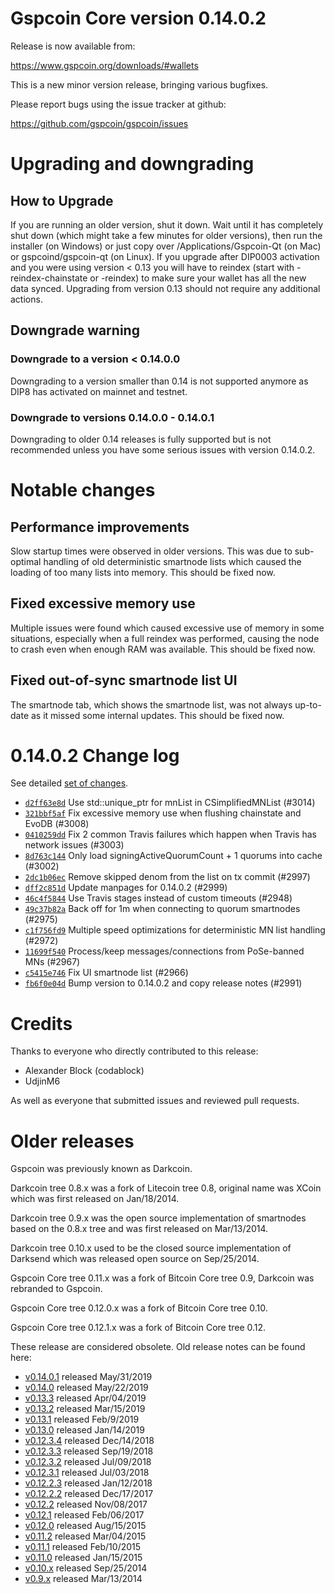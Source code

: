 Gspcoin Core version 0.14.0.2
==========================

Release is now available from:

  <https://www.gspcoin.org/downloads/#wallets>

This is a new minor version release, bringing various bugfixes.

Please report bugs using the issue tracker at github:

  <https://github.com/gspcoin/gspcoin/issues>


Upgrading and downgrading
=========================

How to Upgrade
--------------

If you are running an older version, shut it down. Wait until it has completely
shut down (which might take a few minutes for older versions), then run the
installer (on Windows) or just copy over /Applications/Gspcoin-Qt (on Mac) or
gspcoind/gspcoin-qt (on Linux). If you upgrade after DIP0003 activation and you were
using version < 0.13 you will have to reindex (start with -reindex-chainstate
or -reindex) to make sure your wallet has all the new data synced. Upgrading from
version 0.13 should not require any additional actions.

Downgrade warning
-----------------

### Downgrade to a version < 0.14.0.0

Downgrading to a version smaller than 0.14 is not supported anymore as DIP8 has
activated on mainnet and testnet.

### Downgrade to versions 0.14.0.0 - 0.14.0.1

Downgrading to older 0.14 releases is fully supported but is not
recommended unless you have some serious issues with version 0.14.0.2.

Notable changes
===============

Performance improvements
------------------------
Slow startup times were observed in older versions. This was due to sub-optimal handling of old
deterministic smartnode lists which caused the loading of too many lists into memory. This should be
fixed now.

Fixed excessive memory use
--------------------------
Multiple issues were found which caused excessive use of memory in some situations, especially when
a full reindex was performed, causing the node to crash even when enough RAM was available. This should
be fixed now.

Fixed out-of-sync smartnode list UI
------------------------------------
The smartnode tab, which shows the smartnode list, was not always up-to-date as it missed some internal
updates. This should be fixed now.

0.14.0.2 Change log
===================

See detailed [set of changes](https://github.com/gspcoin/gspcoin/compare/v0.14.0.1...gspcoin:v0.14.0.2).

- [`d2ff63e8d`](https://github.com/gspcoin/gspcoin/commit/d2ff63e8d) Use std::unique_ptr for mnList in CSimplifiedMNList (#3014)
- [`321bbf5af`](https://github.com/gspcoin/gspcoin/commit/321bbf5af) Fix excessive memory use when flushing chainstate and EvoDB (#3008)
- [`0410259dd`](https://github.com/gspcoin/gspcoin/commit/0410259dd) Fix 2 common Travis failures which happen when Travis has network issues (#3003)
- [`8d763c144`](https://github.com/gspcoin/gspcoin/commit/8d763c144) Only load signingActiveQuorumCount + 1 quorums into cache (#3002)
- [`2dc1b06ec`](https://github.com/gspcoin/gspcoin/commit/2dc1b06ec) Remove skipped denom from the list on tx commit (#2997)
- [`dff2c851d`](https://github.com/gspcoin/gspcoin/commit/dff2c851d) Update manpages for 0.14.0.2 (#2999)
- [`46c4f5844`](https://github.com/gspcoin/gspcoin/commit/46c4f5844) Use Travis stages instead of custom timeouts (#2948)
- [`49c37b82a`](https://github.com/gspcoin/gspcoin/commit/49c37b82a) Back off for 1m when connecting to quorum smartnodes (#2975)
- [`c1f756fd9`](https://github.com/gspcoin/gspcoin/commit/c1f756fd9) Multiple speed optimizations for deterministic MN list handling (#2972)
- [`11699f540`](https://github.com/gspcoin/gspcoin/commit/11699f540) Process/keep messages/connections from PoSe-banned MNs (#2967)
- [`c5415e746`](https://github.com/gspcoin/gspcoin/commit/c5415e746) Fix UI smartnode list (#2966)
- [`fb6f0e04d`](https://github.com/gspcoin/gspcoin/commit/fb6f0e04d) Bump version to 0.14.0.2 and copy release notes (#2991)

Credits
=======

Thanks to everyone who directly contributed to this release:

- Alexander Block (codablock)
- UdjinM6

As well as everyone that submitted issues and reviewed pull requests.

Older releases
==============

Gspcoin was previously known as Darkcoin.

Darkcoin tree 0.8.x was a fork of Litecoin tree 0.8, original name was XCoin
which was first released on Jan/18/2014.

Darkcoin tree 0.9.x was the open source implementation of smartnodes based on
the 0.8.x tree and was first released on Mar/13/2014.

Darkcoin tree 0.10.x used to be the closed source implementation of Darksend
which was released open source on Sep/25/2014.

Gspcoin Core tree 0.11.x was a fork of Bitcoin Core tree 0.9,
Darkcoin was rebranded to Gspcoin.

Gspcoin Core tree 0.12.0.x was a fork of Bitcoin Core tree 0.10.

Gspcoin Core tree 0.12.1.x was a fork of Bitcoin Core tree 0.12.

These release are considered obsolete. Old release notes can be found here:

- [v0.14.0.1](https://github.com/gspcoin/gspcoin/blob/master/doc/release-notes/gspcoin/release-notes-0.14.0.1.md) released May/31/2019
- [v0.14.0](https://github.com/gspcoin/gspcoin/blob/master/doc/release-notes/gspcoin/release-notes-0.14.0.md) released May/22/2019
- [v0.13.3](https://github.com/gspcoin/gspcoin/blob/master/doc/release-notes/gspcoin/release-notes-0.13.3.md) released Apr/04/2019
- [v0.13.2](https://github.com/gspcoin/gspcoin/blob/master/doc/release-notes/gspcoin/release-notes-0.13.2.md) released Mar/15/2019
- [v0.13.1](https://github.com/gspcoin/gspcoin/blob/master/doc/release-notes/gspcoin/release-notes-0.13.1.md) released Feb/9/2019
- [v0.13.0](https://github.com/gspcoin/gspcoin/blob/master/doc/release-notes/gspcoin/release-notes-0.13.0.md) released Jan/14/2019
- [v0.12.3.4](https://github.com/gspcoin/gspcoin/blob/master/doc/release-notes/gspcoin/release-notes-0.12.3.4.md) released Dec/14/2018
- [v0.12.3.3](https://github.com/gspcoin/gspcoin/blob/master/doc/release-notes/gspcoin/release-notes-0.12.3.3.md) released Sep/19/2018
- [v0.12.3.2](https://github.com/gspcoin/gspcoin/blob/master/doc/release-notes/gspcoin/release-notes-0.12.3.2.md) released Jul/09/2018
- [v0.12.3.1](https://github.com/gspcoin/gspcoin/blob/master/doc/release-notes/gspcoin/release-notes-0.12.3.1.md) released Jul/03/2018
- [v0.12.2.3](https://github.com/gspcoin/gspcoin/blob/master/doc/release-notes/gspcoin/release-notes-0.12.2.3.md) released Jan/12/2018
- [v0.12.2.2](https://github.com/gspcoin/gspcoin/blob/master/doc/release-notes/gspcoin/release-notes-0.12.2.2.md) released Dec/17/2017
- [v0.12.2](https://github.com/gspcoin/gspcoin/blob/master/doc/release-notes/gspcoin/release-notes-0.12.2.md) released Nov/08/2017
- [v0.12.1](https://github.com/gspcoin/gspcoin/blob/master/doc/release-notes/gspcoin/release-notes-0.12.1.md) released Feb/06/2017
- [v0.12.0](https://github.com/gspcoin/gspcoin/blob/master/doc/release-notes/gspcoin/release-notes-0.12.0.md) released Aug/15/2015
- [v0.11.2](https://github.com/gspcoin/gspcoin/blob/master/doc/release-notes/gspcoin/release-notes-0.11.2.md) released Mar/04/2015
- [v0.11.1](https://github.com/gspcoin/gspcoin/blob/master/doc/release-notes/gspcoin/release-notes-0.11.1.md) released Feb/10/2015
- [v0.11.0](https://github.com/gspcoin/gspcoin/blob/master/doc/release-notes/gspcoin/release-notes-0.11.0.md) released Jan/15/2015
- [v0.10.x](https://github.com/gspcoin/gspcoin/blob/master/doc/release-notes/gspcoin/release-notes-0.10.0.md) released Sep/25/2014
- [v0.9.x](https://github.com/gspcoin/gspcoin/blob/master/doc/release-notes/gspcoin/release-notes-0.9.0.md) released Mar/13/2014


